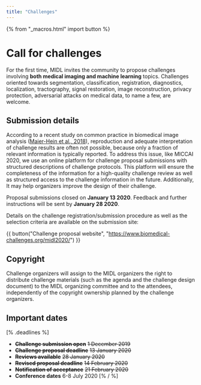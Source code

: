 ```yaml
---
title: "Challenges"
---
```


{% from "_macros.html" import button %}

# Call for challenges

For the first time, MIDL invites the community to propose challenges involving **both medical imaging and machine learning** topics.  Challenges oriented towards segmentation, classification, registration, diagnostics, localization, tractography, signal restoration, image reconstruction, privacy protection, adversarial attacks on medical data, to name a few, are welcome.

## Submission details

According to a recent study on common practice in biomedical image analysis ([Maier-Hein et al., 2018](https://sable.madmimi.com/c/94381?id=1104445.3183.1.26ef38fc01ee08daf7b0415f0376c41d)), reproduction and adequate interpretation of challenge results are often not possible, because only a fraction of relevant information is typically reported. To address this issue, like MICCAI 2020, we use an online platform for challenge proposal submissions with structured descriptions of challenge protocols.  This platform will ensure the completeness of the information for a high-quality challenge review as well as structured access to the challenge information in the future. Additionally, It may help organizers improve the design of their challenge.

Proposal submissions closed on **January 13 2020**. Feedback and further instructions will be sent by **January 28 2020**.

Details on the challenge registration/submission procedure as well as the selection criteria are available on the submission site:

{{ button("Challenge proposal website", "https://www.biomedical-challenges.org/midl2020/") }}

## Copyright
Challenge organizers will assign to the MIDL organizers the right to distribute challenge materials (such as the agenda and the challenge design document) to the MIDL organizing committee and to the attendees, independently of the copyright ownership planned by the challenge organizers.

## Important dates

[% .deadlines %]
* **<s>Challenge submission open</s>** <s>1 December 2019</s>
* **<s>Challenge proposal deadline</s>** <s>13 January 2020</s>
* **<s>Reviews available</s>** <s>28 January 2020</s>
* **<s>Revised proposal deadline</s>** <s>14 February 2020</s>
* **<s>Notification of acceptance</s>** <s>21 February 2020</s>
* **Conference dates** 6-8 July 2020
[% / %]
